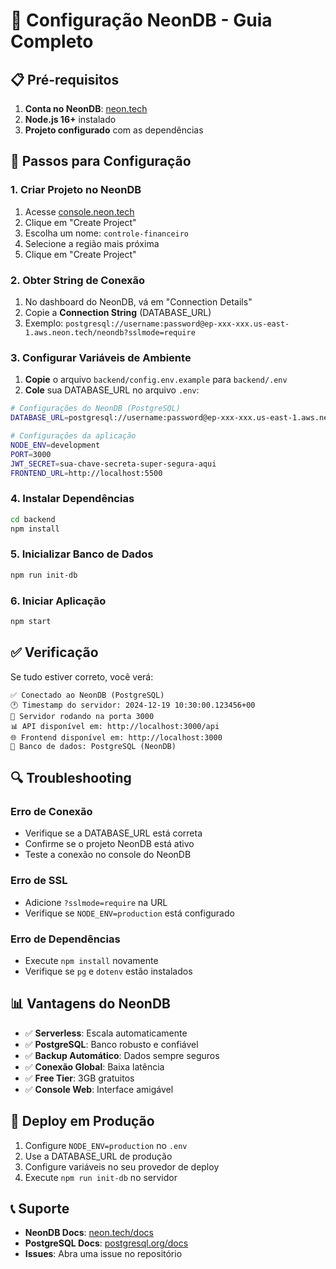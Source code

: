 # 🚀 Configuração NeonDB - Guia Completo

## 📋 Pré-requisitos

1. **Conta no NeonDB**: [neon.tech](https://neon.tech)
2. **Node.js 16+** instalado
3. **Projeto configurado** com as dependências

## 🔧 Passos para Configuração

### **1. Criar Projeto no NeonDB**

1. Acesse [console.neon.tech](https://console.neon.tech)
2. Clique em "Create Project"
3. Escolha um nome: `controle-financeiro`
4. Selecione a região mais próxima
5. Clique em "Create Project"

### **2. Obter String de Conexão**

1. No dashboard do NeonDB, vá em "Connection Details"
2. Copie a **Connection String** (DATABASE_URL)
3. Exemplo: `postgresql://username:password@ep-xxx-xxx.us-east-1.aws.neon.tech/neondb?sslmode=require`

### **3. Configurar Variáveis de Ambiente**

1. **Copie** o arquivo `backend/config.env.example` para `backend/.env`
2. **Cole** sua DATABASE_URL no arquivo `.env`:

```bash
# Configurações do NeonDB (PostgreSQL)
DATABASE_URL=postgresql://username:password@ep-xxx-xxx.us-east-1.aws.neon.tech/neondb?sslmode=require

# Configurações da aplicação
NODE_ENV=development
PORT=3000
JWT_SECRET=sua-chave-secreta-super-segura-aqui
FRONTEND_URL=http://localhost:5500
```

### **4. Instalar Dependências**

```bash
cd backend
npm install
```

### **5. Inicializar Banco de Dados**

```bash
npm run init-db
```

### **6. Iniciar Aplicação**

```bash
npm start
```

## ✅ Verificação

Se tudo estiver correto, você verá:

```
✅ Conectado ao NeonDB (PostgreSQL)
🕐 Timestamp do servidor: 2024-12-19 10:30:00.123456+00
🚀 Servidor rodando na porta 3000
📊 API disponível em: http://localhost:3000/api
🌐 Frontend disponível em: http://localhost:3000
💾 Banco de dados: PostgreSQL (NeonDB)
```

## 🔍 Troubleshooting

### **Erro de Conexão**
- Verifique se a DATABASE_URL está correta
- Confirme se o projeto NeonDB está ativo
- Teste a conexão no console do NeonDB

### **Erro de SSL**
- Adicione `?sslmode=require` na URL
- Verifique se `NODE_ENV=production` está configurado

### **Erro de Dependências**
- Execute `npm install` novamente
- Verifique se `pg` e `dotenv` estão instalados

## 📊 Vantagens do NeonDB

- ✅ **Serverless**: Escala automaticamente
- ✅ **PostgreSQL**: Banco robusto e confiável
- ✅ **Backup Automático**: Dados sempre seguros
- ✅ **Conexão Global**: Baixa latência
- ✅ **Free Tier**: 3GB gratuitos
- ✅ **Console Web**: Interface amigável

## 🚀 Deploy em Produção

1. Configure `NODE_ENV=production` no `.env`
2. Use a DATABASE_URL de produção
3. Configure variáveis no seu provedor de deploy
4. Execute `npm run init-db` no servidor

## 📞 Suporte

- **NeonDB Docs**: [neon.tech/docs](https://neon.tech/docs)
- **PostgreSQL Docs**: [postgresql.org/docs](https://postgresql.org/docs)
- **Issues**: Abra uma issue no repositório
